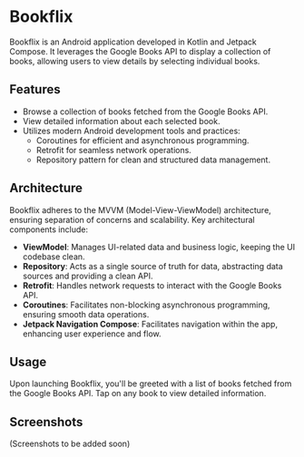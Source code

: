 # Bookflix

Bookflix is an Android application developed in Kotlin and Jetpack Compose. It leverages the Google Books API to display a collection of books, allowing users to view details by selecting individual books.

## Features

- Browse a collection of books fetched from the Google Books API.
- View detailed information about each selected book.
- Utilizes modern Android development tools and practices:
  - Coroutines for efficient and asynchronous programming.
  - Retrofit for seamless network operations.
  - Repository pattern for clean and structured data management.

## Architecture

Bookflix adheres to the MVVM (Model-View-ViewModel) architecture, ensuring separation of concerns and scalability. Key architectural components include:

- **ViewModel**: Manages UI-related data and business logic, keeping the UI codebase clean.
- **Repository**: Acts as a single source of truth for data, abstracting data sources and providing a clean API.
- **Retrofit**: Handles network requests to interact with the Google Books API.
- **Coroutines**: Facilitates non-blocking asynchronous programming, ensuring smooth data operations.
- **Jetpack Navigation Compose**: Facilitates navigation within the app, enhancing user experience and flow.

## Usage

Upon launching Bookflix, you'll be greeted with a list of books fetched from the Google Books API. Tap on any book to view detailed information. 

## Screenshots

(Screenshots to be added soon)
